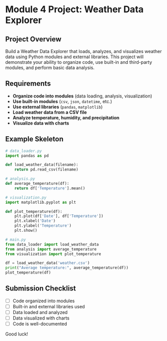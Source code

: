 # Module 4 Project: Weather Data Explorer

## Project Overview
Build a Weather Data Explorer that loads, analyzes, and visualizes weather data using Python modules and external libraries. This project will demonstrate your ability to organize code, use built-in and third-party modules, and perform basic data analysis.

## Requirements
- **Organize code into modules** (data loading, analysis, visualization)
- **Use built-in modules** (`csv`, `json`, `datetime`, etc.)
- **Use external libraries** (`pandas`, `matplotlib`)
- **Load weather data from a CSV file**
- **Analyze temperature, humidity, and precipitation**
- **Visualize data with charts**

## Example Skeleton
```python
# data_loader.py
import pandas as pd

def load_weather_data(filename):
    return pd.read_csv(filename)

# analysis.py
def average_temperature(df):
    return df['Temperature'].mean()

# visualization.py
import matplotlib.pyplot as plt

def plot_temperature(df):
    plt.plot(df['Date'], df['Temperature'])
    plt.xlabel('Date')
    plt.ylabel('Temperature')
    plt.show()

# main.py
from data_loader import load_weather_data
from analysis import average_temperature
from visualization import plot_temperature

df = load_weather_data('weather.csv')
print("Average temperature:", average_temperature(df))
plot_temperature(df)
```

## Submission Checklist
- [ ] Code organized into modules
- [ ] Built-in and external libraries used
- [ ] Data loaded and analyzed
- [ ] Data visualized with charts
- [ ] Code is well-documented

Good luck!
